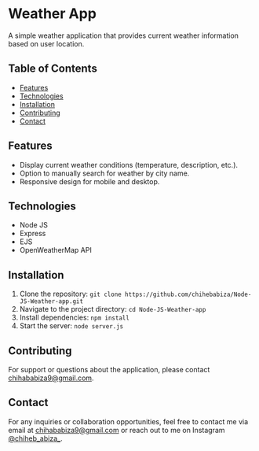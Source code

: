 <h1>Weather App</h1>

<p>A simple weather application that provides current weather information based on user location.</p>

<h2>Table of Contents</h2>
<ul>
    <li><a href="#features">Features</a></li>
    <li><a href="#technologies">Technologies</a></li>
    <li><a href="#installation">Installation</a></li>
    <li><a href="#contributing">Contributing</a></li>
    <li><a href="#contact">Contact</a></li>
</ul>

<h2 id="features">Features</h2>
<ul>
    <li>Display current weather conditions (temperature, description, etc.).</li>
    <li>Option to manually search for weather by city name.</li>
    <li>Responsive design for mobile and desktop.</li>
</ul>

<h2 id="technologies">Technologies</h2>
<ul>
    <li>Node JS</li>
    <li>Express</li>
    <li>EJS</li>
    <li>OpenWeatherMap API</li>
</ul>

<h2 id="installation">Installation</h2>
<ol>
    <li>Clone the repository: <code>git clone https://github.com/chihebabiza/Node-JS-Weather-app.git</code></li>
    <li>Navigate to the project directory: <code>cd Node-JS-Weather-app</code></li>
    <li>Install dependencies: <code>npm install</code></li>
    <li>Start the server: <code>node server.js</code></li>
</ol>

<h2 id="contributing">Contributing</h2>
<p>For support or questions about the application, please contact <a href="mailto:chihababiza9@gmail.com">chihababiza9@gmail.com</a>.</p>

<h2 id="contact">Contact</h2>
<p>For any inquiries or collaboration opportunities, feel free to contact me via email at <a href="mailto:chihababiza9@gmail.com">chihababiza9@gmail.com</a> or reach out to me on Instagram <a href="https://www.instagram.com/chiheb_abiza_/">@chiheb_abiza_</a>.</p>
